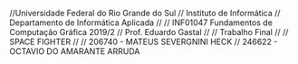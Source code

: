 //Universidade Federal do Rio Grande do Sul
//             Instituto de Informática
//       Departamento de Informática Aplicada
//
// INF01047 Fundamentos de Computação Gráfica 2019/2
//               Prof. Eduardo Gastal
//
//                  Trabalho Final
//
//                  SPACE FIGHTER
//
//      206740 - MATEUS SEVERGNINI HECK
//      246622 - OCTAVIO DO AMARANTE ARRUDA
